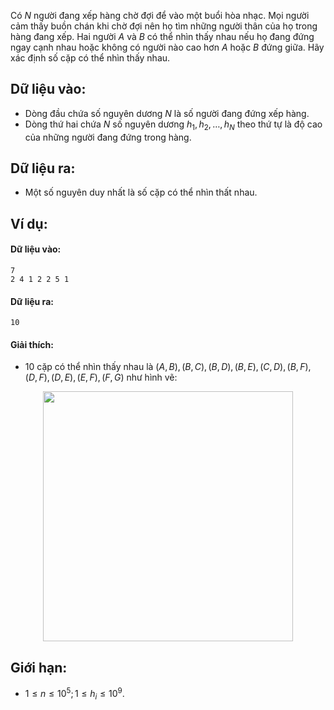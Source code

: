 Có $N$ người đang xếp hàng chờ đợi để vào một buổi hòa nhạc. Mọi người cảm thấy buồn chán khi chờ đợi nên họ tìm những người thân của họ trong hàng đang xếp. Hai người $A$ và $B$ có thể nhìn thấy nhau nếu họ đang đứng ngay cạnh nhau hoặc không có người nào cao hơn $A$ hoặc $B$ đứng giữa. Hãy xác định số cặp có thể nhìn thấy nhau.

## Dữ liệu vào:
- Dòng đầu chứa số nguyên dương $N$ là số người đang đứng xếp hàng.
- Dòng thứ hai chứa $N$ số nguyên dương $h_1, h_2, …, h_N$ theo thứ tự là độ cao của những người đang đứng trong hàng.

## Dữ liệu ra:
- Một số nguyên duy nhất là số cặp có thể nhìn thất nhau.

## Ví dụ:
#### Dữ liệu vào:
```
7 
2 4 1 2 2 5 1
```

#### Dữ liệu ra:
```
10
```

#### Giải thích:
- $10$ cặp có thể nhìn thấy nhau là $(A, B), (B, C), (B, D), (B, E), (C, D), (B, F), (D, F), (D, E), (E, F), (F, G)$ như hình vẽ:
<center><img src="/images/problems/493/STCONCERT.svg" width="400px" /></center>

## Giới hạn:
- $1 ≤ n ≤ 10^5; 1 ≤ h_i ≤ 10^9$.